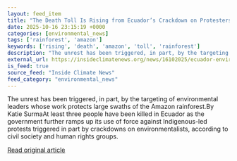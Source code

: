 ```yaml
---
layout: feed_item
title: "The Death Toll Is Rising from Ecuador’s Crackdown on Protesters"
date: 2025-10-16 23:15:19 +0000
categories: [environmental_news]
tags: ['rainforest', 'amazon']
keywords: ['rising', 'death', 'amazon', 'toll', 'rainforest']
description: "The unrest has been triggered, in part, by the targeting of environmental leaders whose work protects large swaths of the Amazon rainforest"
external_url: https://insideclimatenews.org/news/16102025/ecuador-environmental-defenders-protests-death-toll/
is_feed: true
source_feed: "Inside Climate News"
feed_category: "environmental_news"
---
```


The unrest has been triggered, in part, by the targeting of environmental leaders whose work protects large swaths of the Amazon rainforest.By Katie SurmaAt least three people have been killed in Ecuador as the government further ramps up its use of force against Indigenous-led protests triggered in part by crackdowns on environmentalists, according to civil society and human rights groups.

[Read original article](https://insideclimatenews.org/news/16102025/ecuador-environmental-defenders-protests-death-toll/)
